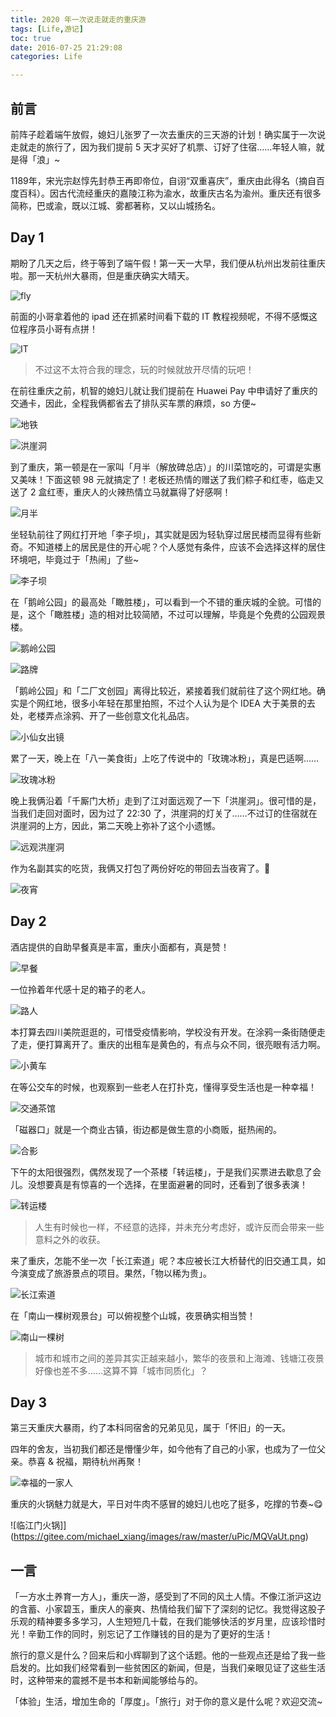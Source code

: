 ```yaml
---
title: 2020 年一次说走就走的重庆游
tags: [Life,游记]
toc: true
date: 2016-07-25 21:29:08
categories: Life

---
```


## 前言

前阵子趁着端午放假，媳妇儿张罗了一次去重庆的三天游的计划！确实属于一次说走就走的旅行了，因为我们提前 5 天才买好了机票、订好了住宿……年轻人嘛，就是得「浪」~

1189年，宋光宗赵惇先封恭王再即帝位，自诩“双重喜庆”，重庆由此得名（摘自百度百科）。因古代流经重庆的嘉陵江称为渝水，故重庆古名为渝州。重庆还有很多简称，巴或渝，既以江城、雾都著称，又以山城扬名。

<!-- more -->

## Day 1

期盼了几天之后，终于等到了端午假！第一天一大早，我们便从杭州出发前往重庆啦。那一天杭州大暴雨，但是重庆确实大晴天。

![fly](https://gitee.com/michael_xiang/images/raw/master/uPic/RL3xCV.png)

前面的小哥拿着他的 ipad 还在抓紧时间看下载的 IT 教程视频呢，不得不感慨这位程序员小哥有点拼！

![IT](https://gitee.com/michael_xiang/images/raw/master/uPic/KNJ7cm.png)

> 不过这不太符合我的理念，玩的时候就放开尽情的玩吧！

在前往重庆之前，机智的媳妇儿就让我们提前在 Huawei Pay 中申请好了重庆的交通卡，因此，全程我俩都省去了排队买车票的麻烦，so 方便~

![地铁](https://gitee.com/michael_xiang/images/raw/master/uPic/YTFBJp.png)

![洪崖洞](https://gitee.com/michael_xiang/images/raw/master/uPic/yvhOcw.png)

到了重庆，第一顿是在一家叫「月半（解放碑总店）」的川菜馆吃的，可谓是实惠又美味！下面这顿 98 元就搞定了！老板还热情的赠送了我们粽子和红枣，临走又送了 2 盒红枣，重庆人的火辣热情立马就赢得了好感啊！

![月半](https://gitee.com/michael_xiang/images/raw/master/uPic/MoMAKU.png)

坐轻轨前往了网红打开地「李子坝」，其实就是因为轻轨穿过居民楼而显得有些新奇。不知道楼上的居民是住的开心呢？个人感觉有条件，应该不会选择这样的居住环境吧，毕竟过于「热闹」了些~

![李子坝](https://gitee.com/michael_xiang/images/raw/master/uPic/iWGEwe.png)

在「鹅岭公园」的最高处「瞰胜楼」，可以看到一个不错的重庆城的全貌。可惜的是，这个「瞰胜楼」造的相对比较简陋，不过可以理解，毕竟是个免费的公园观景楼。

![鹅岭公园](https://gitee.com/michael_xiang/images/raw/master/uPic/kIaOhg.png)

![路牌](https://gitee.com/michael_xiang/images/raw/master/uPic/YgIi8o.png)

「鹅岭公园」和「二厂文创园」离得比较近，紧接着我们就前往了这个网红地。确实是个网红地，很多小年轻在那里拍照，不过个人认为是个 IDEA 大于美景的去处，老楼弄点涂鸦、开了一些创意文化礼品店。

![小仙女出镜](https://gitee.com/michael_xiang/images/raw/master/uPic/pu131A.png)

累了一天，晚上在「八一美食街」上吃了传说中的「玫瑰冰粉」，真是巴适啊……

![玫瑰冰粉](https://gitee.com/michael_xiang/images/raw/master/uPic/6NI7je.png)

晚上我俩沿着「千厮门大桥」走到了江对面远观了一下「洪崖洞」。很可惜的是，当我们走回对面时，因为过了 22:30 了，洪崖洞的灯关了……不过订的住宿就在洪崖洞的上方，因此，第二天晚上弥补了这个小遗憾。

![远观洪崖洞](https://gitee.com/michael_xiang/images/raw/master/uPic/ArRbFp.png)

作为名副其实的吃货，我俩又打包了两份好吃的带回去当夜宵了。🤣

![夜宵](https://gitee.com/michael_xiang/images/raw/master/uPic/jrySOT.png)

## Day 2

酒店提供的自助早餐真是丰富，重庆小面都有，真是赞！

![早餐](https://gitee.com/michael_xiang/images/raw/master/uPic/ktYDmn.png)

一位拎着年代感十足的箱子的老人。

![路人](https://gitee.com/michael_xiang/images/raw/master/uPic/apzhYs.png)

本打算去四川美院逛逛的，可惜受疫情影响，学校没有开发。在涂鸦一条街随便走了走，便打算离开了。重庆的出租车是黄色的，有点与众不同，很亮眼有活力啊。

![小黄车](https://gitee.com/michael_xiang/images/raw/master/uPic/KzUeI9.png)

在等公交车的时候，也观察到一些老人在打扑克，懂得享受生活也是一种幸福！

![交通茶馆](https://gitee.com/michael_xiang/images/raw/master/uPic/iVj6Ev.png)

「磁器口」就是一个商业古镇，街边都是做生意的小商贩，挺热闹的。

![合影](https://gitee.com/michael_xiang/images/raw/master/uPic/dxAKB5.png)

下午的太阳很强烈，偶然发现了一个茶楼「转运楼」，于是我们买票进去歇息了会儿。没想要真是有惊喜的一个选择，在里面避暑的同时，还看到了很多表演！

![转运楼](https://gitee.com/michael_xiang/images/raw/master/uPic/Kn3f9Q.png)

> 人生有时候也一样，不经意的选择，并未充分考虑好，或许反而会带来一些意料之外的收获。

来了重庆，怎能不坐一次「长江索道」呢？本应被长江大桥替代的旧交通工具，如今演变成了旅游景点的项目。果然，「物以稀为贵」。

![长江索道](https://gitee.com/michael_xiang/images/raw/master/uPic/achdk9.png)

在「南山一棵树观景台」可以俯视整个山城，夜景确实相当赞！

![南山一棵树](https://gitee.com/michael_xiang/images/raw/master/uPic/DCqeYu.png)

> 城市和城市之间的差异其实正越来越小，繁华的夜景和上海滩、钱塘江夜景好像也差不多……这算不算「城市同质化」？

## Day 3

第三天重庆大暴雨，约了本科同宿舍的兄弟见见，属于「怀旧」的一天。

四年的舍友，当初我们都还是懵懂少年，如今他有了自己的小家，也成为了一位父亲。恭喜 & 祝福，期待杭州再聚！

![幸福的一家人](https://gitee.com/michael_xiang/images/raw/master/uPic/aO9xIO.png)

重庆的火锅魅力就是大，平日对牛肉不感冒的媳妇儿也吃了挺多，吃撑的节奏~😋

![临江门火锅]](https://gitee.com/michael_xiang/images/raw/master/uPic/MQVaUt.png)

## 一言

「一方水土养育一方人」，重庆一游，感受到了不同的风土人情。不像江浙沪这边的含蓄、小家碧玉，重庆人的豪爽、热情给我们留下了深刻的记忆。我觉得这股子乐观的精神要多多学习，人生短短几十载，在我们能够快活的岁月里，应该珍惜时光！辛勤工作的同时，别忘记了工作赚钱的目的是为了更好的生活！

旅行的意义是什么？回来后和小辉聊到了这个话题。他的一些观点还是给了我一些启发的。比如我们经常看到一些贫困区的新闻，但是，当我们亲眼见证了这些生活时，这种带来的震撼不是书本和新闻能够给与的。

「体验」生活，增加生命的「厚度」。「旅行」对于你的意义是什么呢？欢迎交流~